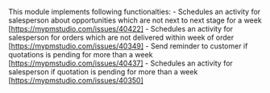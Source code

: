 This module implements following functionalties:
    - Schedules an activity for salesperson about opportunities which are not next to next stage for a week [https://mypmstudio.com/issues/40422]
    - Schedules an activity for salesperson for orders which are not delivered within week of order [https://mypmstudio.com/issues/40349]
    - Send reminder to customer if quotations is pending for more than a week [https://mypmstudio.com/issues/40437]
    - Schedules an activity for salesperson if quotation is pending for more than a week [https://mypmstudio.com/issues/40350]
